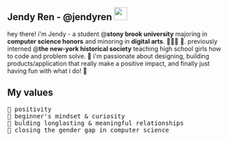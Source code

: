 ## Jendy Ren - @jendyren <img src="https://raw.githubusercontent.com/MartinHeinz/MartinHeinz/master/wave.gif" width="30px">

hey there! i'm Jendy - a student @**stony brook university** majoring in **computer science honors** and minoring in **digital arts**. 👩🏻‍💻 🎨. previously interned @**the new-york historical society** teaching high school girls how to code and problem solve. 🌟  i'm passionate about designing, building products/application that really make a positive impact, and finally just having fun with what i do! 👏

## My values
<pre>
💫 positivity
🍏 beginner's mindset & curiosity
💖 bulding longlasting & meaningful relationships
🙌 closing the gender gap in computer science
</pre>





